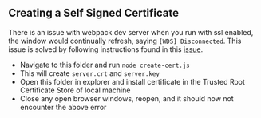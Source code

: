 ## Creating a Self Signed Certificate

There is an issue with webpack dev server when you run with ssl enabled, the window would continually refresh, saying `[WDS] Disconnected`. This issue is solved by following instructions found in this <a href="https://github.com/angular/angular-cli/issues/4839#issuecomment-314608490">issue</a>.

- Navigate to this folder and run `node create-cert.js`
- This will create `server.crt` and `server.key`
- Open this folder in explorer and install certificate in the Trusted Root Certificate Store of local machine
- Close any open browser windows, reopen, and it should now not encounter the above error

